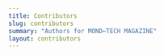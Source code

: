 ```yaml
---
title: Contributors
slug: contributors
summary: "Authors for MOND←TECH MAGAZINE"
layout: contributors
---
```




